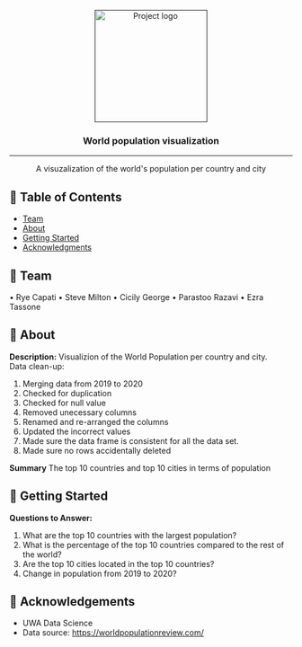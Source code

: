 <p align="center">
  <a href="" rel="noopener">
 <img width=200px height=200px src="https://i.imgur.com/6wj0hh6.jpg" alt="Project logo"></a>
</p>

<h3 align="center">World population visualization</h3>

<div align="center">

</div>

---

<p align="center">  A visuzalization of the world's population per country and city 
    <br> 
</p>

## 📝 Table of Contents

- [Team](#Team)
- [About](#about)
- [Getting Started](#getting_started)
- [Acknowledgments](#acknowledgement)

## 🧐 Team <a name = "Team"></a>
•	Rye Capati
•	Steve Milton
•	Cicily George
•	Parastoo Razavi
•	Ezra Tassone

## 🧐 About <a name = "about"></a>
**Description:**
Visualizion of the World Population per country and city. <br>
Data clean-up:
1.	Merging data from 2019 to 2020
2.	Checked for duplication
3.	Checked for null value
4.  Removed unecessary columns
5.  Renamed and re-arranged the columns
6.  Updated the incorrect values
7.	Made sure the data frame is consistent for all the data set.
8.	Made sure no rows accidentally deleted


**Summary**
The top 10 countries and top 10 cities in terms of population <br>


## 🏁 Getting Started <a name = "getting_started"></a>

**Questions to Answer:** <br>
1.	What are the top 10 countries with the largest population?
2.	What is the percentage of the top 10 countries compared to the rest of the world?
3.	Are the top 10 cities located in the top 10 countries?
4.	Change in population from 2019 to 2020?

## 🎉 Acknowledgements <a name = "acknowledgement"></a>
- UWA Data Science
- Data source: https://worldpopulationreview.com/
